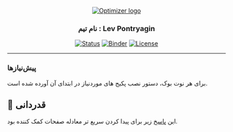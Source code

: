 <p align="center">
  <a href="" rel="noopener">
 <img src="http://optimizer.math.sharif.edu/wp-content/uploads/2021/02/optimizer.png" alt="Optimizer logo"></a>
</p>
<h3 align="center">نام تیم : Lev Pontryagin</h3>

<div align="center">

  [![Status](https://img.shields.io/badge/status-active-success.svg)]() 
  [![Binder](https://mybinder.org/badge_logo.svg)](https://mybinder.org/v2/gh/mtefagh/demos/HEAD)
  [![License](https://img.shields.io/badge/license-GPL-blue.svg)](https://github.com/mtefagh/demos/blob/master/LICENSE)

</div>

---


### پیش‌نیازها

برای هر نوت بوک، دستور نصب پکیج های موردنیاز در ابتدای آن آورده شده است. 

## 🎉 قدردانی <a name = "acknowledgments"></a>
این [پاسخ](https://stackoverflow.com/a/63778722/4334320) زیر برای پیدا کردن سریع تر معادله صفحات کمک کننده بود. 
